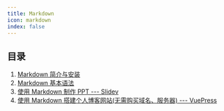 ```yaml
---
title: Markdown 
icon: markdown
index: false
---
```

## 目录

1. [Markdown 简介与安装](01.markdown-intro.md)
2. [Markdown 基本语法](02.markdown-syntax.md)
3. [使用 Markdown 制作 PPT --- Slidev](03.markdown-slidev.md)
4. [使用 Markdown 搭建个人博客网站(无需购买域名、服务器) --- VuePress](04.markdown-vuepress.md)
